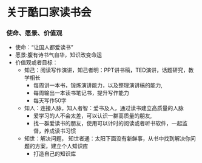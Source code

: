 # 关于酷口家读书会

### 使命、愿景、价值观

* 使命：“让国人都爱读书”
* 愿景:腹有诗书气自华，知识改变命运
* 价值观或者目标：
  * 知己：阅读写作演讲，知己者明：PPT讲书稿，TED演讲，话题研究，教学相长
    * 每周讲一本书，锻炼演讲能力，以及整理演讲稿的能力,
    * 每周输出一本读书笔记书，提升写作能力
    * 每天写作50字
  * 知人：连接人脉，知人者智：爱书及人，通过读书建立高质量的人脉
    * 爱学习的人不会太差，可以认识一群高质量的朋友,
    * 找一群爱读书的朋友，使用可以计时的阅读或者听书软件，一起监督，养成读书习惯
  * 知世：解决问题， 知世者通：太阳下面没有新鲜事，从书中找到解决你问题的方案，建立个人知识库
    * 打造自己的知识库
